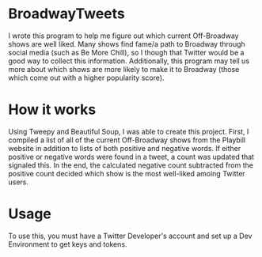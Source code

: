 # BroadwayTweets
I wrote this program to help me figure out which current Off-Broadway shows are well liked. Many shows find fame/a path to Broadway through social media (such as Be More Chill), so I though that Twitter would be a good way to collect this information.
Additionally, this program may tell us more about which shows are more likely to make it to Broadway (those which come out with a higher popularity score).

# How it works
Using Tweepy and Beautiful Soup, I was able to create this project. First, I compiled a list of all of the current Off-Broadway shows from the Playbill website in addition to lists of both positive and negative words. If either positive or negative words were found in a tweet, a count was updated that signaled this. In the end, the calculated negative count subtracted from the positive count decided which show is the most well-liked amoing Twitter users. 

# Usage
To use this, you must have a Twitter Developer's account and set up a Dev Environment to get keys and tokens.
